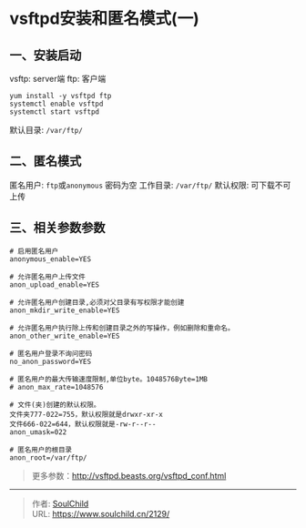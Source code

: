 # vsftpd安装和匿名模式(一)

<!--more-->
## 一、安装启动
vsftp: server端
ftp: 客户端
```
yum install -y vsftpd ftp
systemctl enable vsftpd
systemctl start vsftpd
```
默认目录: `/var/ftp/`

## 二、匿名模式
匿名用户: `ftp`或`anonymous`
密码为空
工作目录: `/var/ftp/`
默认权限: 可下载不可上传

## 三、相关参数参数
```
# 启用匿名用户
anonymous_enable=YES

# 允许匿名用户上传文件
anon_upload_enable=YES

# 允许匿名用户创建目录,必须对父目录有写权限才能创建
anon_mkdir_write_enable=YES

# 允许匿名用户执行除上传和创建目录之外的写操作，例如删除和重命名。
anon_other_write_enable=YES

# 匿名用户登录不询问密码
no_anon_password=YES

# 匿名用户的最大传输速度限制,单位byte。1048576Byte=1MB
# anon_max_rate=1048576

# 文件(夹)创建的默认权限。
文件夹777-022=755，默认权限就是drwxr-xr-x
文件666-022=644，默认权限就是-rw-r--r--
anon_umask=022

# 匿名用户的根目录
anon_root=/var/ftp/
```
> 更多参数：http://vsftpd.beasts.org/vsftpd_conf.html



---

> 作者: [SoulChild](https://www.soulchild.cn)  
> URL: https://www.soulchild.cn/2129/  


